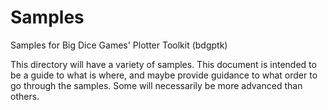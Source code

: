 # Samples
Samples for Big Dice Games' Plotter Toolkit (bdgptk)

This directory will have a variety of samples. This document is
intended to be a guide to what is where, and maybe provide guidance to
what order to go through the samples. Some will necessarily be more
advanced than others.

